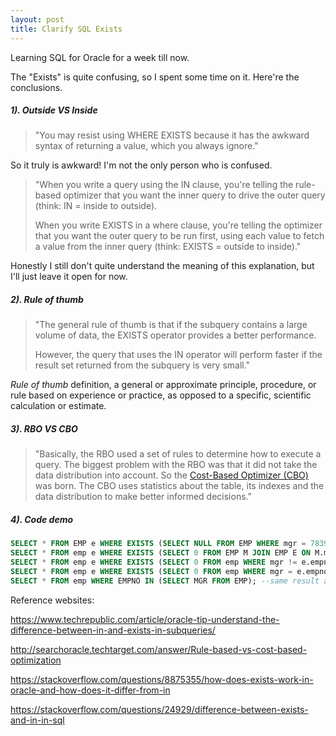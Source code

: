```yaml
---
layout: post
title: Clarify SQL Exists
---
```


Learning SQL for Oracle for a week till now. 

The "Exists" is quite confusing, so I spent some time on it. Here're the conclusions. 

##### 1). Outside VS Inside

>  "You may resist using WHERE EXISTS because it has the awkward syntax of returning a value, which you always ignore." 

So it truly is awkward! I'm not the only person who is confused.

> "When you write a query using the IN clause, you're telling the rule-based optimizer that you want the inner query to drive the outer query (think: IN = inside to outside). 
>
> When you write EXISTS in a where clause, you're telling the optimizer that you want the outer query to be run first, using each value to fetch a value from the inner query (think: EXISTS = outside to inside)."  

Honestly I still don't quite understand the meaning of this explanation, but I'll just leave it open for now. 

##### 2). Rule of thumb

> "The general rule of thumb is that if the subquery contains a large volume of data, the EXISTS operator provides a better performance. 
>
> However, the query that uses the IN operator will perform faster if the result set returned from the subquery is very small." 

*Rule of thumb* definition, a general or approximate principle, procedure, or rule based on experience or practice, as opposed to a specific, scientific calculation or estimate. 

##### 3). RBO VS CBO

> "Basically, the RBO used a set of rules to determine how to execute a query. The biggest problem with the RBO was that it did not take the data distribution into account. So the [Cost-Based Optimizer (CBO)](http://searchoracle.techtarget.com/tip/Managing-the-cost-based-optimizer-in-E-Business-Suite) was born. The CBO uses statistics about the table, its indexes and the data distribution to make better informed decisions."

##### 4). Code demo

```sql
SELECT * FROM EMP e WHERE EXISTS (SELECT NULL FROM EMP WHERE mgr = 7839 ); --"exists" return true, so all the 14 rows retrieved.
SELECT * FROM emp e WHERE EXISTS (SELECT 0 FROM EMP M JOIN EMP E ON M.mgr = E.empno); --self join; retreive all 14 rows
SELECT * FROM emp e WHERE EXISTS (SELECT 0 FROM emp WHERE mgr != e.empno); --retreive all 14 rows
SELECT * FROM emp e WHERE EXISTS (SELECT 0 FROM emp WHERE mgr = e.empno); --Find out the employees who belongs to management; a related subquery
SELECT * FROM emp WHERE EMPNO IN (SELECT MGR FROM EMP); --same result as the above, but obviously this is much easier. so use this one on priority. 
```



Reference websites: 

https://www.techrepublic.com/article/oracle-tip-understand-the-difference-between-in-and-exists-in-subqueries/

http://searchoracle.techtarget.com/answer/Rule-based-vs-cost-based-optimization

https://stackoverflow.com/questions/8875355/how-does-exists-work-in-oracle-and-how-does-it-differ-from-in

https://stackoverflow.com/questions/24929/difference-between-exists-and-in-in-sql